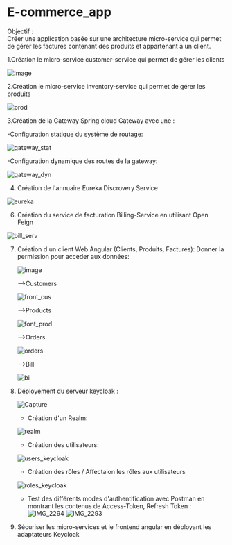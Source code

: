 # E-commerce_app
Objectif :  
Créer une application basée sur une architecture micro-service qui permet de gérer les factures contenant des produits et appartenant à un client.


1.Création le micro-service customer-service qui permet de gérer les clients

![image](https://user-images.githubusercontent.com/100994320/208200059-b0a01b7b-f257-4b3f-a917-2dcc7ec27aec.png)


2.Création le micro-service inventory-service qui permet de gérer les produits

![prod](https://user-images.githubusercontent.com/100994320/209439696-79eaecd0-d0fb-472b-97c1-2c266260c2b1.JPG)

3.Création de la Gateway Spring cloud Gateway avec une :

-Configuration statique du système de routage:

![gateway_stat](https://user-images.githubusercontent.com/100994320/209432806-799eb1ae-6a71-4416-b848-1f5363b2d179.JPG)

-Configuration dynamique des routes de la gateway:

![gateway_dyn](https://user-images.githubusercontent.com/100994320/209432814-0bcafdc7-9e9b-487b-89c5-ec8fb07fe3e7.JPG)

4. Création de l'annuaire Eureka Discrovery Service

![eureka](https://user-images.githubusercontent.com/100994320/209435916-b7cf0dea-9226-463d-bc91-bd306167e813.JPG)

6. Création du service de facturation Billing-Service en utilisant Open Feign

![bill_serv](https://user-images.githubusercontent.com/100994320/209439709-63a73f14-2c3b-4809-b047-a4f61a956511.JPG)

7. Création d'un client Web Angular (Clients, Produits, Factures):
   Donner la permission pour acceder aux données:
   
   ![image](https://user-images.githubusercontent.com/100994320/208201246-20f4df65-7b41-4fd3-acda-acc550c73011.png)


    -->Customers
    
    ![front_cus](https://user-images.githubusercontent.com/100994320/209439732-760102f7-0440-4fb6-9a33-19eda778aedb.JPG)
    
    -->Products
    
    ![font_prod](https://user-images.githubusercontent.com/100994320/209439738-aa8451f3-7ea0-4fc4-bb0b-3f14fb254a61.JPG)   
    
    -->Orders
    
    ![orders](https://user-images.githubusercontent.com/100994320/209439783-0e5687d3-acdc-4ba7-9ed3-2823ecf6e3b0.JPG)
    
    -->Bill
    
    ![bi](https://user-images.githubusercontent.com/100994320/209439770-aa4f65c5-6b31-4343-b3dc-48ef39ab8944.JPG)

8. Déployement du serveur keycloak :

     ![Capture](https://user-images.githubusercontent.com/100994320/208163517-6cf26b3c-7cfc-464f-aec4-eac3fabdb399.JPG)

     - Création d'un Realm:
     
     ![realm](https://user-images.githubusercontent.com/100994320/208172014-19381b7f-1afd-4265-9a31-6868bff5c695.JPG)

     - Création des utilisateurs:
     
     ![users_keycloak](https://user-images.githubusercontent.com/100994320/208172126-644552f7-61ce-4f62-986a-180aa88983af.JPG)

     - Création des rôles / Affectaion les rôles aux utilisateurs

     ![roles_keycloak](https://user-images.githubusercontent.com/100994320/208172155-13c21044-7535-445d-bfce-c9382d162fa9.JPG)

     
     - Test des différents modes d'authentification avec Postman en montrant les contenus de Access-Token, Refresh Token :
     ![IMG_2294](https://user-images.githubusercontent.com/100994320/208172276-100b0c9c-f732-4bbf-9ad4-a7775f39f8ed.jpg)
     ![IMG_2293](https://user-images.githubusercontent.com/100994320/208172299-d3223e70-8c52-4505-a97a-e376f47dfc5a.jpg)

     
9. Sécuriser les micro-services et le frontend angular en déployant les adaptateurs Keycloak



